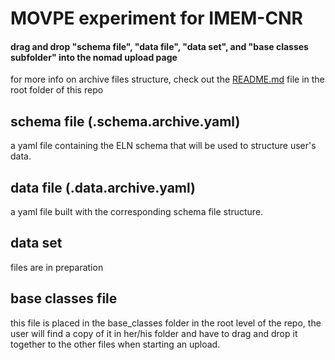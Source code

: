 # MOVPE experiment for IMEM-CNR

#### drag and drop "schema file", "data file", "data set", and "base classes subfolder" into the nomad upload page 

for more info on archive files structure, check out the [README.md](https://github.com/FAIRmat-Experimental/Area_A_application_definitions/blob/main/README.md) file in the root folder of this repo

## schema file (.schema.archive.yaml)
  
a yaml file containing the ELN schema that will be used to structure user's data. 

## data file (.data.archive.yaml)

a yaml file built with the corresponding schema file structure. 

## data set 

files are in preparation

## base classes file

this file is placed in the base_classes folder in the root level of the repo, the user will find a copy of it in her/his folder and have to drag and drop it together to the other files when starting an upload.
